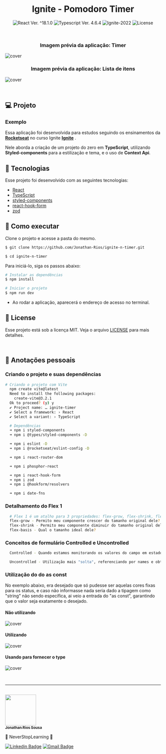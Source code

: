 <h1 align="center">Ignite - Pomodoro Timer</h1>

<p align="center">
  <img 
    src="https://img.shields.io/badge/React-%5E18.2.0-blue" 
    alt="React Ver. ^18.1.0"
  />
  <img 
    src="https://img.shields.io/badge/Typescript-%5E4.6.4-blue"
    alt="Typescript Ver. 4.6.4" 
  />
  <img
    src="https://img.shields.io/badge/Ignite-2022-green" 
    alt="Ignite-2022"
  />
  <img 
    alt="License"
    src="https://img.shields.io/static/v1?label=license&message=MIT&color=E51C44&labelColor=0A1033"
  />
</p>

<br>

<h3 align="center">Imagem prévia da aplicação: Timer</h3>

![cover](.github/project-preview.png?style=flat)


<h3 align="center">Imagem prévia da aplicação: Lista de itens</h3>

![cover](.github/project-preview2.png?style=flat)


<br>

## 💻 Projeto
### Exemplo
Essa aplicação foi desenvolvida para estudos seguindo os ensinamentos da **[Rocketseat](https://www.rocketseat.com.br/)** no curso Ignite **[Ignite](https://www.rocketseat.com.br/ignite)** .

Nele aborda a criação de um projeto do zero em <strong>TypeScript</strong>, utilizando <strong>Styled-components</strong> para a estilização e tema, e o uso de <strong>Context Api</strong>.

## 🧪 Tecnologias

Esse projeto foi desenvolvido com as seguintes tecnologias:

- [React](https://reactjs.org)
- [TypeScript](https://www.typescriptlang.org/)
- [styled-components](https://styled-components.com/)
- [react-hook-form](https://react-hook-form.com/)
- [zod](https://zod.dev/)


## 🚀 Como executar

Clone o projeto e acesse a pasta do mesmo.

```bash
$ git clone https://github.com/Jonathan-Rios/ignite-n-timer.git

$ cd ignite-n-timer
```

Para iniciá-lo, siga os passos abaixo:
```bash
# Instalar as dependências
$ npm install

# Iniciar o projeto
$ npm run dev
```
- Ao rodar a aplicação, aparecerá o endereço de acesso no terminal.
 
## 📝 License

Esse projeto está sob a licença MIT. Veja o arquivo [LICENSE](./LICENSE.md) para mais detalhes.

<br />


## 📓 Anotações pessoais

<h3>Criando o projeto e suas dependências </h3>

```bash
# Criando o projeto com Vite
  npm create vite@latest
  Need to install the following packages:
    create-vite@3.2.1
  Ok to proceed? (y) y
  ✔ Project name: … ignite-timer
  ✔ Select a framework: › React
  ✔ Select a variant: › TypeScript

  # Dependências
  ➜ npm i styled-components
  ➜ npm i @types/styled-components -D

  ➜ npm i eslint -D
  ➜ npm i @rocketseat/eslint-config -D

  ➜ npm i react-router-dom

  ➜ npm i phosphor-react

  ➜ npm i react-hook-form
  ➜ npm i zod
  ➜ npm i @hookform/resolvers

  ➜ npm i date-fns
```
<h3>Detalhamento do Flex 1 </h3>

```bash
  # Flex 1 é um atalho para 3 propriedades: flex-grow, flex-shrink, flex-basis.
  flex-grow - Permito meu componente crescer do tamanho original dele?  1[Sim] 0[Não]
  flex-shrink - Permito meu componente diminuir do tamanho original dele?  1[Sim] 0[Não]
  flex-basis - Qual o tamanho ideal dele?
```

<h3>Conceitos de formulário Controlled e Uncontrolled</h3>

```bash
  Controlled - Quando estamos monitorando os valores do campo em estados.

  Uncontrolled - Utilização mais "solta", referenciando por names e obtendo o valor no momento da necessidade.
```

<h3>Utilização do do as const</h3>

No exemplo abaixo, era desejado que só pudesse ser aquelas cores fixas para os status, e caso não informasse nada seria dado a tipagem como "string" não sendo específica, ai veio a entrada do "as const", garantindo que o valor seja exatamente o desejado.

<h4><strong>Não utilizando</strong></h4>

![cover](.github/example_without_as_const.png?style=flat)

<h4><strong>Utilizando</strong></h4>

![cover](.github/example_with_as_const.png?style=flat)


<h4><strong>Usando para fornecer o type</strong></h4>

![cover](.github/bonus_type_example_as_const.png?style=flat)
 

<br />

---
<br />

<a href="https://github.com/Jonathan-Rios">
 <img src="https://github.com/Jonathan-Rios.png" width="100px;" alt="" />
 <br />
 <sub><b>Jonathan Rios Sousa</b></sub></a>

💠 NeverStopLearning 💠

[![Linkedin Badge](https://img.shields.io/badge/-Jonathan-blue?style=flat-square&logo=Linkedin&logoColor=white&link=https://www.linkedin.com/in/jonathan-rios-sousa-19b3431b6/)](https://www.linkedin.com/in/jonathan-rios-sousa-19b3431b6/) 
[![Gmail Badge](https://img.shields.io/badge/-jonathan.riosousa@gmail.com-c14438?style=flat-square&logo=Gmail&logoColor=white&link=mailto:jonathan.riosousa@gmail.com)](mailto:jonathan.riosousa@gmail.com)